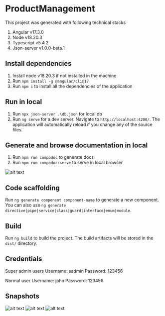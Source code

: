 # ProductManagement

This project was generated with following technical stacks
1.	Angular v17.3.0
2.	Node v18.20.3
3.	Typescript v5.4.2
4.	Json-server v1.0.0-beta.1

## Install dependencies

1. Install node v18.20.3 if not installed in the machine
2. Run `npm install -g @angular/cli@17`
2. Run `npm i` to install all the dependencies of the application

## Run in local 

1. Run `npx json-server .\db.json` for local db
2. Run `ng serve` for a dev server. Navigate to `http://localhost:4200/`. The application will automatically reload if you change any of the source files.

## Generate and browse documentation in local
1. Run `npm run compodoc` to generate docs
2. Run `npm run compodoc:serve` to serve in local browser

![alt text](https://github.com/sgrmhrzn/role-managment/blob/main/src/assets/image-doc.jpg)

## Code scaffolding

Run `ng generate component component-name` to generate a new component. You can also use `ng generate directive|pipe|service|class|guard|interface|enum|module`.

## Build

Run `ng build` to build the project. The build artifacts will be stored in the `dist/` directory.

## Credentials
Super admin users
Username: sadmin
Password: 123456

Normal user
Username: john
Password: 123456


## Snapshots
![alt text](https://github.com/sgrmhrzn/role-managment/blob/main/src/assets/1.jpg)
![alt text](https://github.com/sgrmhrzn/role-managment/blob/main/src/assets/2.jpg)
![alt text](https://github.com/sgrmhrzn/role-managment/blob/main/src/assets/3.jpg)

